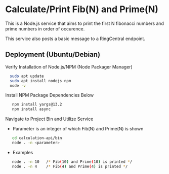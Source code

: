 
# Calculate/Print Fib(N) and Prime(N)

This is a Node.js service that aims to print the first N fibonacci
numbers and prime numbers in order of occurence. 

This service also posts a basic message to a RingCentral endpoint.




## Deployment (Ubuntu/Debian)

Verify Installation of Node.js/NPM (Node Packager Manager)
```bash
  sudo apt update
  sudo apt install nodejs npm
  node -v
```

Install NPM Package Dependencies Below
```bash
   npm install yargs@13.2
   npm install async
```

Navigate to Project Bin and Utilize Service

+ Parameter is an integer of which Fib(N) and Prime(N) is shown
```bash
   cd calculation-api/bin
   node . -n <parameter>
```

+ Examples 
```bash
   node . -n 10   /* Fib(10) and Prime(10) is printed */
   node . -n 4    /* Fib(4) and Prime(4) is printed */
```